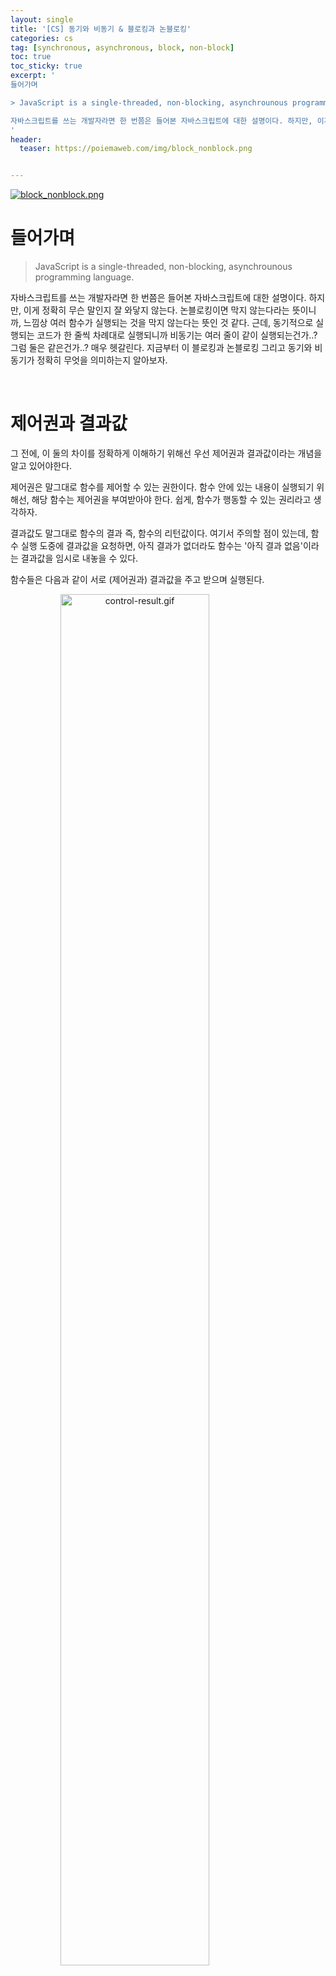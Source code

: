 ```yaml
---
layout: single
title: '[CS] 동기와 비동기 & 블로킹과 논블로킹'
categories: cs
tag: [synchronous, asynchronous, block, non-block]
toc: true
toc_sticky: true
excerpt: '
들어가며

> JavaScript is a single-threaded, non-blocking, asynchrounous programming language.

자바스크립트를 쓰는 개발자라면 한 번쯤은 들어본 자바스크립트에 대한 설명이다. 하지만, 이게 정확히 무슨 말인지 잘 와닿지 않는다. 논블로킹이면 막지 않는다라는 뜻이니까, 느낌상 여러 함수가 실행되는 것을 막지 않는다는 뜻인 것 같다.
'
header:
  teaser: https://poiemaweb.com/img/block_nonblock.png


---
```


<a href="https://poiemaweb.com/img/block_nonblock.png">
  <img src="https://poiemaweb.com/img/block_nonblock.png" title="block_nonblock.png">
</a>

<br />

# 들어가며

> JavaScript is a single-threaded, non-blocking, asynchrounous programming language.

자바스크립트를 쓰는 개발자라면 한 번쯤은 들어본 자바스크립트에 대한 설명이다. 하지만, 이게 정확히 무슨 말인지 잘 와닿지 않는다. 논블로킹이면 막지 않는다라는 뜻이니까, 느낌상 여러 함수가 실행되는 것을 막지 않는다는 뜻인 것 같다. 근데, 동기적으로 실행되는 코드가 한 줄씩 차례대로 실행되니까 비동기는 여러 줄이 같이 실행되는건가..? 그럼 둘은 같은건가..? 매우 헷갈린다. 지금부터 이 블로킹과 논블로킹 그리고 동기와 비동기가 정확히 무엇을 의미하는지 알아보자.

<br />

# 제어권과 결과값

그 전에, 이 둘의 차이를 정확하게 이해하기 위해선 우선 제어권과 결과값이라는 개념을 알고 있어야한다.

제어권은 말그대로 함수를 제어할 수 있는 권한이다. 함수 안에 있는 내용이 실행되기 위해선, 해당 함수는 제어권을 부여받아야 한다. 쉽게, 함수가 행동할 수 있는 권리라고 생각하자.

결과값도 말그대로 함수의 결과 즉, 함수의 리턴값이다. 여기서 주의할 점이 있는데, 함수 실행 도중에 결과값을 요청하면, 아직 결과가 없더라도 함수는 '아직 결과 없음'이라는 결과값을 임시로 내놓을 수 있다.

함수들은 다음과 같이 서로 (제어권과) 결과값을 주고 받으며 실행된다.

<figure>
<a style="text-align: center; width: 100%;" href="../../images/sync-async-block-nonblock/control-result.gif">
  <img style="width: 75%;" src="../../images/sync-async-block-nonblock/control-result.gif" title="control-result.gif">
  <figcaption></figcaption>
</a>
</figure>

<br />

# 블로킹과 논블로킹

블로킹과 논블로킹은 전체적인 작업의 흐름이 어떠한 작업에 의해 중단되는지 여부에 따라 결정된다. 즉, 함수를 실행하는 **제어권이 누구한테 있는지**가 핵심이다.

## 블로킹

**전체적인 작업의 흐름이 다른 작업에 의해 멈추면** 이는 블로킹이다.
제어권의 관점에서 보면, A 함수가 B 함수를 호출할 시 **제어권이** A 함수에서 B 함수로 **넘어간다.**
B 함수가 완료돼서야, 제어권이 B 함수에서 A 함수로 넘어온다.

이 과정을 그림과 함께 순서대로 살펴보자.

<figure>
<a style="text-align: center; width: 100%;" href="../../images/sync-async-block-nonblock/blocking.gif">
  <img style="width: 50%;" src="../../images/sync-async-block-nonblock/blocking.gif" title="blocking.gif">
  <figcaption></figcaption>
</a>
</figure>

1. A 함수가 B 함수를 호출한다. 제어권은 A 함수에서 B 함수로 넘어간다.
2. 제어권을 받은 B 함수가 실행된다. 제어권을 잃은 A 함수는 A 함수의 실행을 멈춘다.
3. B 함수의 실행이 끝나고 제어권을 다시 A 함수에게 돌려준다. 나머지 A 함수가 실행된다.

## 논블로킹

**다른 작업의 실행이 전체적인 작업의 흐름을 중단시키지 않으면** 이는 논블로킹이다.
제어권의 관점에서 보면, A 함수가 B 함수를 호출하지만 제어권은 계속 A 함수에게 있다. 즉, **제어권은 넘어가지 않는다.**

이 과정을 그림과 함께 순서대로 살펴보자.

<figure>
<a style="text-align: center; width: 100%;" href="../../images/sync-async-block-nonblock/non-blocking.gif">
  <img style="width: 50%;" src="../../images/sync-async-block-nonblock/non-blocking.gif" title="non-blocking.gif">
  <figcaption></figcaption>
</a>
</figure>

1. A 함수가 B 함수를 호출한다. 하지만, 제어권은 넘기지 않는다.
2. 제어권이 A 함수에게 있으므로, B 함수가 호출되어도 A 함수는 멈추지 않고 실행된다.

> 제어권이 없는 B 함수가 어떻게 실행되는건가?
>
> 함수의 실행 주체가 다른 서버나 동일 서버 내 다른 스레드(멀티 스레드)에 있기 때문에, 제어권을 넘겨주지 않아도 함수가 실행될 수 있다. 예를 들어, http 통신의 경우 B 함수를 실행하는 주체는 원격 서버가 될 수 있다.

<br />

# 동기와 비동기

동기와 비동기는 여러 작업들이 시간에 맞춰 실행되는지에 따라 결정된다. 즉, **작업 실행의 타이밍**이 핵심이다. 작업 실행의 타이밍을 맞추면 동기 맞추지 않으면 비동기다.

## 동기 (sync)

이 **'타이밍을 맞춘다(= 동기)'**라는 뜻은 2가지 중 한 가지 규칙을 따르는 것을 의미한다.

1. 작업의 시작과 완료 시간을 맞추기
2. 작업 시간이 겹치지 않게 차례대로 실행하기

<figure>
<a style="text-align: center; width: 100%;" href="../../images/sync-async-block-nonblock/sync.jpeg">
  <img style="width: 75%;" src="../../images/sync-async-block-nonblock/sync.jpeg" title="sync.jpeg">
  <figcaption></figcaption>
</a>
</figure>

함수들끼리 이런 규칙을 지킬 수 있는 이유는 함수의 **호출자가 호출한 함수가 완료됐는지 계속 확인**하기 때문이다. 함수가 **완료되었다는 응답과 함께 결과값을 받은 후, 다음 함수를 실행**하는 것이다.

여기서, 호출자가 호출한 함수의 결과값(함수의 완료)을 기다린다는 뜻은 **결과값이 있어야 다음 작업을 수행할 수 있다**는 뜻을 의미한다.

<figure>
<a style="text-align: center; width: 100%;" href="../../images/sync-async-block-nonblock/sync-check.gif">
  <img style="width: 75%;" src="../../images/sync-async-block-nonblock/sync-check.gif" title="sync-check.gif">
  <figcaption></figcaption>
</a>
</figure>

## 비동기 (async)

비동기는 말그대로 동기적이지 않다. 즉, 함수끼리 서로 시작과 완료에 대해 신경쓰지 않는다. **비동기로 호출된 함수는 완료되면 결과값과 함께 스스로 호출자에게 완료되었다는 신호를 준다.** 때문에, 여러 **함수들이 시작되고 끝나는 타이밍은 맞지 않을 수도 있다.**

여기서, 호출자가 호출한 함수의 결과값(함수의 완료)을 기다리지 않는다는 뜻은 당장 **결과값이 없어도 다음 작업을 수행할 수 있다**는 것을 의미한다.

<figure>
<a style="text-align: center; width: 100%;" href="../../images/sync-async-block-nonblock/async.jpeg">
  <img style="width: 50%;" src="../../images/sync-async-block-nonblock/async.jpeg" title="async.jpeg">
  <figcaption></figcaption>
</a>
</figure>

<br />

# 블로킹/논블로킹, 동기/비동기 요약

## 블로킹 / 논블로킹

> 호출자가 호출한 함수에게 **제어권(함수의 실행권)을 넘겨주는가?**

**넘겨준다 = 블로킹** <br/>: 호출자는 호출한 함수가 끝날 때까지 아무것도 하지 못하고 대기한다.

**넘겨주지 않는다 = 논블로킹** <br/> : 호출자는 함수의 호출과 동시에 자신의 작업을 실행한다.

## 동기 / 비동기

> 호출자가 **호출한 함수의 완료 여부(결과값)를 확인하는가?**

**확인한다 = 동기** <br/>: 호출자와 호출한 함수가 시간을 맞춘다.<br/> (다음 작업이 이전의 결과값을 필요로 함)

**확인하지 않는다 = 비동기**<br/>: 함수끼리 서로 완료 여부를 신경쓰지 않는다.<br/> (다음 작업이 이전의 결과값을 필요로 하지 않음)

<br />

# 블로킹/논블로킹, 동기/비동기 조합

위에서 알아본 개념들로 (2X2) 4가지 조합이 가능하다.
각 조합의 의미하는 바와 이에 대한 실제 예시들을 알아보자.

![](https://blog.kakaocdn.net/dn/NwHSq/btrpJQfvnKY/PujJOmGhXGotUgrSLKlO11/img.png)

<br />

## 1. 동기 + 블로킹 (sync-blocking)

> 동기 : 호출자는 호출한 함수의 결과값을 필요로 함
>
> 블로킹 : 호출자는 호출한 함수가 끝날 때 (제어권/결과값을 돌려받을 때)까지 아무것도 못하고 대기
>
> = 호출자는 호출한 함수의 결과값을 받을 때 까지, 아무것도 못하고 대기

<figure>
<a style="text-align: center; width: 100%;" href="../../images/sync-async-block-nonblock/sync-blocking.gif">
  <img style="width: 75%;" src="../../images/sync-async-block-nonblock/sync-blocking.gif" title="sync-blocking.gif">
  <figcaption></figcaption>
</a>
</figure>

<h3>예시</h3>

**커맨드에서 Input 입력받아 Output 출력하기**
: 제어권이 시스템에서 사용자로 넘어가, 시스템이 사용자가 입력한 결과값이 필요로 하기 때문에 기다린다.

<figure>
<a style="text-align: center; width: 100%;" href="https://blog.kakaocdn.net/dn/n3P4U/btrpJXZAf30/Q4n8oEhQUqCHWsyNWkLJ41/img.png">
  <img style="width: 75%;" src="https://blog.kakaocdn.net/dn/n3P4U/btrpJXZAf30/Q4n8oEhQUqCHWsyNWkLJ41/img.png" title="command-line.png">
  <figcaption></figcaption>
</a>
</figure>

<br />

## 2. 동기 + 논블로킹 (sync-nonblocking)

> 동기 : 호출자는 호출한 함수의 결과값을 필요로 함 (함수의 완료 여부를 물음)
>
> 논블로킹 : 호출자는 함수의 호출과 동시에 (제어권을 주지 않고) 자신의 작업을 실행
>
> = 호출자는 호출한 함수의 결과값을 받기 전까지 가능한 작업을 실행

<figure>
<a style="text-align: center; width: 100%;" href="../../images/sync-async-block-nonblock/sync-nonblocking.gif">
  <img style="width: 75%;" src="../../images/sync-async-block-nonblock/sync-nonblocking.gif" title="sync-nonblocking.gif">
  <figcaption></figcaption>
</a>
</figure>

<h3>예시</h3>

**게임에서 데이터 로드율 표시하기**
: 맵 이동 시 서버가 맵 데이터 처리를 완료되었는지 계속 확인한다. 제어권은 나에게 있기 때문에 동시에 화면의 로드율 계속해서 업데이트 할 수 있다.

<figure>
<a style="text-align: center; width: 100%;" href="https://media.tenor.com/9uwdc8zTDMEAAAAC/loading-bar.gif">
  <img style="width: 75%;" src="https://media.tenor.com/9uwdc8zTDMEAAAAC/loading-bar.gif" title="loading-bar.gif">
  <figcaption></figcaption>
</a>
</figure>

<br />

## 3. 비동기 + 논블로킹 (async-nonblocking)

> 비동기 : 호출자는 호출한 함수의 결과값(콜백)이 당장 필요하지 않음
>
> 논블로킹 : 호출자는 함수의 호출과 동시에 (제어권을 주지 않고) 자신의 작업을 실행
>
> = 호출자는 호출한 함수의 결과값(콜백)이 당장 필요하지 않기 때문에,
> 이와 상관없이 자신의 작업을 실행

<figure>
<a style="text-align: center; width: 100%;" href="../../images/sync-async-block-nonblock/async-nonblocking.gif">
  <img style="width: 75%;" src="../../images/sync-async-block-nonblock/async-nonblocking.gif" title="async-nonblocking.gif">
  <figcaption></figcaption>
</a>
</figure>

<h3>예시</h3>

**AJAX 요청**
: 클라이언트는 서버로 API 요청을 보낸 후, 응답을 기다리지 않고 자신의 작업을 실행한다.

<figure>
<a style="text-align: center; width: 100%;" href="https://i.gifer.com/DhTH.gif">
  <img style="width: 75%;" src="https://i.gifer.com/DhTH.gif" title="ajax-demo.gif">
  <figcaption>키 입력을 할 때 마다 서버에 API 요청을 보내고 있지만,<br/>이와 상관없이 클라이언트는 입력 받은 글자를 화면에 띄우고 있다.</figcaption>
</a>
</figure>

<br />

## 4. 비동기 + 블로킹 (async-blocking)

> 비동기 : 호출자는 호출한 함수의 결과값(콜백)이 당장 필요하지 않음
>
> 블로킹 : 호출자는 호출한 함수가 끝날 때 (제어권/결과값을 돌려받을 때)
> 까지 아무것도 못하고 대기
>
> = 호출자는 호출한 함수의 결과값(콜백)이 당장 필요 없지만,
> 받을 때까지 아무것도 하지 않고 대기

<figure>
<a style="text-align: center; width: 100%;" href="../../images/sync-async-block-nonblock/async-blocking.gif">
  <img style="width: 75%;" src="../../images/sync-async-block-nonblock/async-blocking.gif" title="async-blocking.gif">
  <figcaption>A 함수는 B 함수의 작업이 당장 필요 없음에도 불구하고,<br/>자신의 작업을 멈춰 B 함수가 끝날 때 까지 기다리고 있는 모습이다.<br/>이런 경우는 거의 마주할 일이 없어서 넘어가도 무방하다.</figcaption>
</a>
</figure>

<br />

# Reference

- [https://www.youtube.com/watch?v=IdpkfygWIMk](https://www.youtube.com/watch?v=IdpkfygWIMk)
- [https://musma.github.io/2019/04/17/blocking-and-synchronous.html](https://musma.github.io/2019/04/17/blocking-and-synchronous.html)
- [https://inpa.tistory.com/entry/👩%E2%80%8D💻-동기비동기-블로킹논블로킹-개념-정리](https://inpa.tistory.com/entry/%F0%9F%91%A9%E2%80%8D%F0%9F%92%BB-%EB%8F%99%EA%B8%B0%EB%B9%84%EB%8F%99%EA%B8%B0-%EB%B8%94%EB%A1%9C%ED%82%B9%EB%85%BC%EB%B8%94%EB%A1%9C%ED%82%B9-%EA%B0%9C%EB%85%90-%EC%A0%95%EB%A6%AC)
- [https://joooing.tistory.com/entry/동기비동기-블로킹논블로킹](https://joooing.tistory.com/entry/%EB%8F%99%EA%B8%B0%EB%B9%84%EB%8F%99%EA%B8%B0-%EB%B8%94%EB%A1%9C%ED%82%B9%EB%85%BC%EB%B8%94%EB%A1%9C%ED%82%B9)
